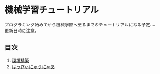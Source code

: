 # 機械学習チュートリアル


プログラミング始めてから機械学習へ至るまでのチュートリアルになる予定....
更新日時に注意。


## 目次

1. [環境構築](https://github.com/dasoran/mlstudy/blob/master/1_create_environment.md)
2. [はっぴぃにゅうにゃあ](https://github.com/dasoran/mlstudy/blob/master/2_helloworld.md)


